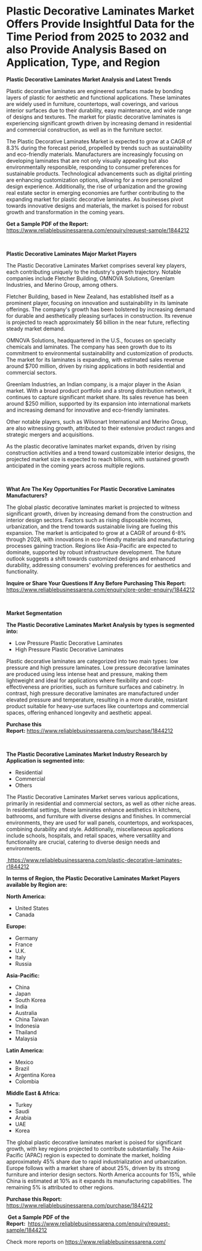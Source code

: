<p><h1>Plastic Decorative Laminates Market Offers Provide Insightful Data for the Time Period from 2025 to 2032 and also Provide Analysis Based on Application, Type, and Region</h1></p><p><strong>Plastic Decorative Laminates Market Analysis and Latest Trends</strong></p>
<p><p>Plastic decorative laminates are engineered surfaces made by bonding layers of plastic for aesthetic and functional applications. These laminates are widely used in furniture, countertops, wall coverings, and various interior surfaces due to their durability, easy maintenance, and wide range of designs and textures. The market for plastic decorative laminates is experiencing significant growth driven by increasing demand in residential and commercial construction, as well as in the furniture sector.</p><p>The Plastic Decorative Laminates Market is expected to grow at a CAGR of 8.3% during the forecast period, propelled by trends such as sustainability and eco-friendly materials. Manufacturers are increasingly focusing on developing laminates that are not only visually appealing but also environmentally responsible, responding to consumer preferences for sustainable products. Technological advancements such as digital printing are enhancing customization options, allowing for a more personalized design experience. Additionally, the rise of urbanization and the growing real estate sector in emerging economies are further contributing to the expanding market for plastic decorative laminates. As businesses pivot towards innovative designs and materials, the market is poised for robust growth and transformation in the coming years.</p></p>
<p><strong>Get a Sample PDF of the Report:&nbsp;</strong> <a href="https://www.reliablebusinessarena.com/enquiry/request-sample/1844212?utm_campaign=1835&utm_medium=2&utm_source=Github&utm_content=ia&utm_term=03022025&utm_id=plastic-decorative-laminates">https://www.reliablebusinessarena.com/enquiry/request-sample/1844212</a></p>
<p>&nbsp;</p>
<p><strong>Plastic Decorative Laminates Major Market Players</strong></p>
<p><p>The Plastic Decorative Laminates Market comprises several key players, each contributing uniquely to the industry's growth trajectory. Notable companies include Fletcher Building, OMNOVA Solutions, Greenlam Industries, and Merino Group, among others. </p><p>Fletcher Building, based in New Zealand, has established itself as a prominent player, focusing on innovation and sustainability in its laminate offerings. The company's growth has been bolstered by increasing demand for durable and aesthetically pleasing surfaces in construction. Its revenue is projected to reach approximately $6 billion in the near future, reflecting steady market demand.</p><p>OMNOVA Solutions, headquartered in the U.S., focuses on specialty chemicals and laminates. The company has seen growth due to its commitment to environmental sustainability and customization of products. The market for its laminates is expanding, with estimated sales revenue around $700 million, driven by rising applications in both residential and commercial sectors.</p><p>Greenlam Industries, an Indian company, is a major player in the Asian market. With a broad product portfolio and a strong distribution network, it continues to capture significant market share. Its sales revenue has been around $250 million, supported by its expansion into international markets and increasing demand for innovative and eco-friendly laminates.</p><p>Other notable players, such as Wilsonart International and Merino Group, are also witnessing growth, attributed to their extensive product ranges and strategic mergers and acquisitions. </p><p>As the plastic decorative laminates market expands, driven by rising construction activities and a trend toward customizable interior designs, the projected market size is expected to reach billions, with sustained growth anticipated in the coming years across multiple regions.</p></p>
<p>&nbsp;</p>
<p><strong>What Are The Key Opportunities For Plastic Decorative Laminates Manufacturers?</strong></p>
<p><p>The global plastic decorative laminates market is projected to witness significant growth, driven by increasing demand from the construction and interior design sectors. Factors such as rising disposable incomes, urbanization, and the trend towards sustainable living are fueling this expansion. The market is anticipated to grow at a CAGR of around 6-8% through 2028, with innovations in eco-friendly materials and manufacturing processes gaining traction. Regions like Asia-Pacific are expected to dominate, supported by robust infrastructure development. The future outlook suggests a shift towards customized designs and enhanced durability, addressing consumers' evolving preferences for aesthetics and functionality.</p></p>
<p><strong>Inquire or Share Your Questions If Any Before Purchasing This Report:</strong> <a href="https://www.reliablebusinessarena.com/enquiry/pre-order-enquiry/1844212?utm_campaign=1835&utm_medium=2&utm_source=Github&utm_content=ia&utm_term=03022025&utm_id=plastic-decorative-laminates">https://www.reliablebusinessarena.com/enquiry/pre-order-enquiry/1844212</a></p>
<p>&nbsp;</p>
<p><strong>Market Segmentation</strong></p>
<p><strong>The Plastic Decorative Laminates Market Analysis by types is segmented into:</strong></p>
<p><ul><li>Low Pressure Plastic Decorative Laminates</li><li>High Pressure Plastic Decorative Laminates</li></ul></p>
<p><p>Plastic decorative laminates are categorized into two main types: low pressure and high pressure laminates. Low pressure decorative laminates are produced using less intense heat and pressure, making them lightweight and ideal for applications where flexibility and cost-effectiveness are priorities, such as furniture surfaces and cabinetry. In contrast, high pressure decorative laminates are manufactured under elevated pressure and temperature, resulting in a more durable, resistant product suitable for heavy-use surfaces like countertops and commercial spaces, offering enhanced longevity and aesthetic appeal.</p></p>
<p><strong>Purchase this Report:&nbsp;</strong><a href="https://www.reliablebusinessarena.com/purchase/1844212?utm_campaign=1835&utm_medium=2&utm_source=Github&utm_content=ia&utm_term=03022025&utm_id=plastic-decorative-laminates">https://www.reliablebusinessarena.com/purchase/1844212</a></p>
<p>&nbsp;</p>
<p><strong>The Plastic Decorative Laminates Market Industry Research by Application is segmented into:</strong></p>
<p><ul><li>Residential</li><li>Commercial</li><li>Others</li></ul></p>
<p><p>The Plastic Decorative Laminates Market serves various applications, primarily in residential and commercial sectors, as well as other niche areas. In residential settings, these laminates enhance aesthetics in kitchens, bathrooms, and furniture with diverse designs and finishes. In commercial environments, they are used for wall panels, countertops, and workspaces, combining durability and style. Additionally, miscellaneous applications include schools, hospitals, and retail spaces, where versatility and functionality are crucial, catering to diverse design needs and environments.</p></p>
<p><a href="https://www.reliablebusinessarena.com/plastic-decorative-laminates-r1844212?utm_campaign=1835&utm_medium=2&utm_source=Github&utm_content=ia&utm_term=03022025&utm_id=plastic-decorative-laminates">&nbsp;https://www.reliablebusinessarena.com/plastic-decorative-laminates-r1844212</a></p>
<p><strong>In terms of Region, the Plastic Decorative Laminates Market Players available by Region are:</strong></p>
<p>
    <p> <strong> North America: </strong>
        <ul>
            <li>United States</li>
            <li>Canada</li>
        </ul>
        </p> 
    <p> <strong> Europe: </strong>
        <ul>
            <li>Germany</li>
            <li>France</li>
            <li>U.K.</li>
            <li>Italy</li>
            <li>Russia</li>
        </ul>
        </p> 
    <p> <strong> Asia-Pacific: </strong>
        <ul>
            <li>China</li>
            <li>Japan</li>
            <li>South Korea</li>
            <li>India</li>
            <li>Australia</li>
            <li>China Taiwan</li>
            <li>Indonesia</li>
            <li>Thailand</li>
            <li>Malaysia</li>
        </ul>
        </p> 
    <p> <strong> Latin America: </strong>
        <ul>
            <li>Mexico</li>
            <li>Brazil</li>
            <li>Argentina Korea</li>
            <li>Colombia</li>
        </ul>
        </p> 
    <p> <strong> Middle East & Africa: </strong>
        <ul>
            <li>Turkey</li>
            <li>Saudi</li>
            <li>Arabia</li>
            <li>UAE</li>
            <li>Korea</li>
        </ul>
    </p>
    </p>
<p><p>The global plastic decorative laminates market is poised for significant growth, with key regions projected to contribute substantially. The Asia-Pacific (APAC) region is expected to dominate the market, holding approximately 45% share due to rapid industrialization and urbanization. Europe follows with a market share of about 25%, driven by its strong furniture and interior design sectors. North America accounts for 15%, while China is estimated at 10% as it expands its manufacturing capabilities. The remaining 5% is attributed to other regions.</p></p>
<p><strong>Purchase this Report: </strong><a href="https://www.reliablebusinessarena.com/purchase/1844212?utm_campaign=1835&utm_medium=2&utm_source=Github&utm_content=ia&utm_term=03022025&utm_id=plastic-decorative-laminates">https://www.reliablebusinessarena.com/purchase/1844212</a></p>
<p>&nbsp;<strong>Get a Sample PDF of the Report:&nbsp;&nbsp;</strong><a href="https://www.reliablebusinessarena.com/enquiry/request-sample/1844212?utm_campaign=1835&utm_medium=2&utm_source=Github&utm_content=ia&utm_term=03022025&utm_id=plastic-decorative-laminates">https://www.reliablebusinessarena.com/enquiry/request-sample/1844212</a></p>
<p><strong></strong></p>
<p>Check more reports on <a href="https://www.reliablebusinessarena.com/?utm_campaign=1835&utm_medium=2&utm_source=Github&utm_content=ia&utm_term=03022025&utm_id=plastic-decorative-laminates">https://www.reliablebusinessarena.com/</a></p>
